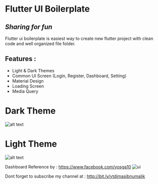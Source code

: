 # Flutter UI Boilerplate
## _Sharing for fun_

Flutter ui boilerplate is easiest way to create new flutter project with clean code and well organized file folder.

## Features : 
- Light & Dark Themes
- Common UI Screen (Login, Register, Dashboard, Setting)
- Material Design
- Loading Screen
- Media Query

# Dark Theme
![alt text](https://github.com/dimas-ibnu/flutter-ui-boilerplate/blob/master/screenshot/DARK%20THEME/dashboard.png?raw=true")

# Light Theme
![alt text](https://github.com/dimas-ibnu/flutter-ui-boilerplate/blob/master/screenshot/LIGHT%20THEME/dashboard.png?raw=true")


Dashboard Reference by : https://www.facebook.com/yosga10
![ui](https://user-images.githubusercontent.com/49100522/117755405-5779ff80-b246-11eb-8053-1fd4d3038ecf.jpg)

Dont forget to subscribe my channel at : 
http://bit.ly/ytdimasibnumalik

